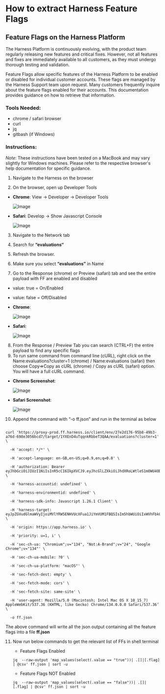 # How to extract Harness Feature Flags 

## Feature Flags on the Harness Platform

The Harness Platform is continuously evolving, with the product team regularly releasing new features and critical fixes. However, not all features and fixes are immediately available to all customers, as they must undergo thorough testing and validation.

Feature Flags allow specific features of the Harness Platform to be enabled or disabled for individual customer accounts. These flags are managed by the Harness Support team upon request. Many customers frequently inquire about the feature flags enabled for their accounts. This documentation provides guidance on how to retrieve that information.

### Tools Needed: 

* chrome / safari browser
* curl 
* jq
* gitbash (if Windows)

### Instructions:

*Note*: These instructions have been tested on a MacBook and may vary slightly for Windows machines. Please refer to the respective browser's help documentation for specific guidance.

1. Navigate to the Harness on the browser

2. On the browser, open up Developer Tools 

  - **Chrome**: View → Developer → Developer Tools

    ![Image](../static/ff-chrome-developer-tools.png)

  - **Safari**: Develop → Show Javascript Console

      ![Image](../static/ff-safari-dev-tools.png)

3. Navigate to the Network tab

4. Search for **“evaluations“**

5. Refresh the browser. 

6. Make sure you select  **“evaluations”** in Name

7. Go to the Response (chrome) or Preview (safari) tab and see the entire payload with FF are enabled and disabled

  - value: true = On/Enabled

  - value: false = Off/Disabled

  - **Chrome**: 

    ![Image](../static/ff-chrome-network.png)

  - **Safari**: 

    ![Image](../static/ff-safari-network-console.png)

8. From the Response / Preview Tab you can search (CTRL+F) the entire payload to find any specific flags
9. To run same command from command line (cURL), right click on the Name:evaluations?cluster=1  (chrome) / Name:evaluations (safari) then choose Copy=>Copy as cURL (chrome) / Copy as cURL (safari) option. You will have a full cURL command. 

  - **Chrome Screenshot**:

    ![Image](../static/get-ff-curl.png)

 -  **Safari Screenshot**:

    ![Image](../static/ff-safari-copy-curl.png)

 10. Append the command with “-o ff.json” and run in the terminal as below
```

curl 'https://proxy-prod.ff.harness.io/client/env/27e2d176-95b8-49b3-a76d-698e3056bcd7/target/1YXEnD4uTqqnkRbbeT3QAA/evaluations?cluster=1' \

  -H 'accept: */*' \

  -H 'accept-language: en-GB,en-US;q=0.9,en;q=0.8' \

  -H 'authorization: Bearer eyJhbGciOiJIUzI1NiIsInR5cCI6IkpXVCJ9.eyJhcGlLZXkiOiJhdXRoLWtleS1mOWU4ODliZjMzNzNiNTEyN2*************************************************************************************************************************************************************************************************************************************************************************************b1TGiH4EnuuWDq_l9O0isda4' \

  -H 'harness-accountid: undefined' \

  -H 'harness-environmentid: undefined' \

  -H 'harness-sdk-info: Javascript 1.26.1 Client' \

  -H 'harness-target: eyJpZGVudGlmaWVyIjoiMVlYRW5ENHVUcXFua1JiYmVUM1FBQSIsIm5hbWUiOiIxWVhFbkQ0dVRxcW5rUmJiZVQzUUFBIn0=' \

  -H 'origin: https://app.harness.io' \

  -H 'priority: u=1, i' \

  -H 'sec-ch-ua: "Chromium";v="134", "Not:A-Brand";v="24", "Google Chrome";v="134"' \

  -H 'sec-ch-ua-mobile: ?0' \

  -H 'sec-ch-ua-platform: "macOS"' \

  -H 'sec-fetch-dest: empty' \

  -H 'sec-fetch-mode: cors' \

  -H 'sec-fetch-site: same-site' \

  -H 'user-agent: Mozilla/5.0 (Macintosh; Intel Mac OS X 10_15_7) AppleWebKit/537.36 (KHTML, like Gecko) Chrome/134.0.0.0 Safari/537.36’ \

  -o ff.json
```
The above command will write all the json output containing all the feature flags into a file **ff.json**

11. Now run below commands to get the relevant list of FFs in shell terminal

    - Feature Flags Enabled
    ```
    jq  --raw-output 'map_values(select(.value == "true"))| .[]|[.flag] | @csv' ff.json | sort -u
    ```

    - Feature Flags NOT Enabled
    ```
    jq  --raw-output 'map_values(select(.value == "false"))| .[]|[.flag] | @csv' ff.json | sort -u
    ```

